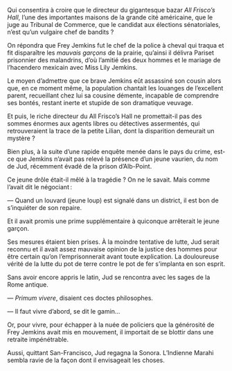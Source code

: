 Qui consentira à croire que le directeur du gigantesque bazar _All Frisco’s Hall_, l’une des importantes maisons de la grande cité américaine, que le juge au Tribunal de Commerce, que le candidat aux élections sénatoriales, n’est qu’un vulgaire chef de bandits ?

On répondra que Frey Jemkins fut le chef de la police à cheval qui traqua
et fit disparaître les _mauvais garçons_ de la prairie, qu’ainsi il délivra Pariset prisonnier des malandrins, d’où l’amitié des deux hommes et le mariage de l’hacendero mexicain avec Miss Lily Jemkins.

Le moyen d’admettre que ce brave Jemkins eût assassiné son cousin alors que, en ce moment même, la population chantait les louanges de l’excellent parent, recueillant chez lui sa cousine démente, incapable de comprendre ses bontés, restant inerte et stupide de son dramatique veuvage.

Et puis, le riche directeur du All Frisco’s Hall ne promettait-il pas des
sommes énormes aux agents libres ou détectives assermentés, qui retrouveraient la trace de la petite Lilian, dont la disparition demeurait un mystère ?

Bien plus, à la suite d’une rapide enquête menée dans le pays du crime,
est-ce que Jemkins n’avait pas relevé la présence d’un jeune vaurien, du
nom de Jud, récemment évadé de la prison d’Alb-Point.

Ce jeune drôle était-il mêlé à la tragédie ? On ne le savait. Mais comme
l’avait dit le négociant :

— Quand un louvard (jeune loup) est signalé dans un district, il est bon de s’inquiéter de son repaire.

Et il avait promis une prime supplémentaire à quiconque arrêterait le jeune
garçon.

Ses mesures étaient bien prises. À la moindre tentative de lutte, Jud serait
reconnu et il avait assez mauvaise opinion de la justice des hommes pour
être certain qu’on l’emprisonnerait avant toute explication. La douloureuse
vérité de la lutte du pot de terre contre le pot de fer s’implanta en son esprit.

Sans avoir encore appris le latin, Jud se rencontra avec les sages de la
Rome antique.

— _Primum vivere_, disaient ces doctes philosophes.

— Il faut vivre d’abord, se dit le gamin…

Or, pour vivre, pour échapper à la nuée de policiers que la générosité de
Frey Jemkins avait mis en mouvement, il importait de se blottir dans une
retraite impénétrable.

Aussi, quittant San-Francisco, Jud regagna la Sonora. L’Indienne Marahi
sembla ravie de la façon dont il envisageait les choses.
